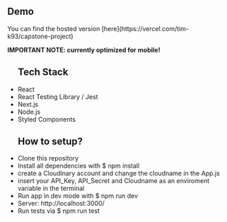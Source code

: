 <h2>Demo</h2>
You can find the hosted version [here](https://vercel.com/tim-k93/capstone-project) 


**IMPORTANT NOTE: currently optimized for mobile!**
<ul>
<h2>Tech Stack</h2>
<li>React</li>
<li>React Testing Library / Jest</li>
<li>Next.js</li>
<li>Node.js</li>
<li>Styled Components</li>

<h2>How to setup?</h2>
<li>Clone this repository</li>
<li>Install all dependencies with $ npm install</li>
<li>create a Cloudinary account and change the cloudname in the App.js</li>
<li>insert your API_Key, API_Secret and Cloudname as an enviroment variable in the terminal</li>
<li>Run app in dev mode with $ npm run dev</li>
<li>Server: http://localhost:3000/</li>
<li>Run tests via $ npm run test</li>
</ul>

